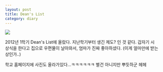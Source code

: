 ```yaml
---
layout: post
title: Dean's List
category: diary
---
```


![](__imgUrl__/1.jpg)

2012년 1학기 Dean's List에 올랐다. 지난학기부터 생긴 제도? 인 것 같다. 갑자기 시상식을 한다고 집으로 우편물이 날아와서, 엄마가 진짜 좋아하셨다. (이게 얼마만에 받는 상인가..)

학교 홈페이지에 사진도 올라가있다...ㅋㅋㅋㅋㅋㅋ 별건 아니지만 뿌듯하군 헤헤